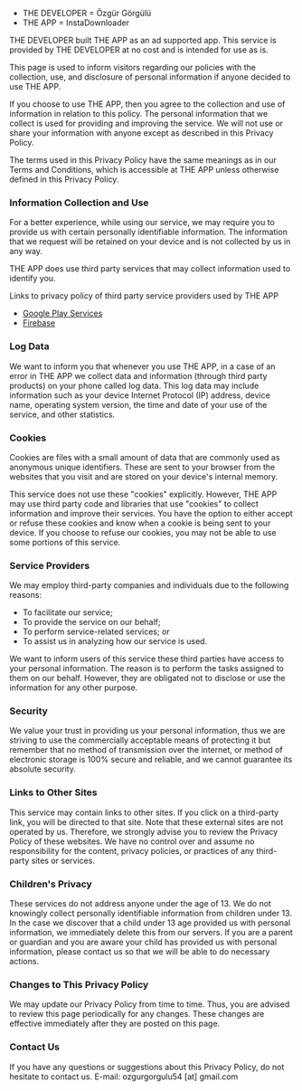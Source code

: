 - THE DEVELOPER = Özgür Görgülü
- THE APP = InstaDownloader

THE DEVELOPER built THE APP as an ad supported app. This service is provided by THE DEVELOPER at no cost and is intended for use as is.

This page is used to inform visitors regarding our policies with the collection, use, and disclosure of personal information if anyone decided to use THE APP.

If you choose to use THE APP, then you agree to the collection and use of information in relation to this policy. The personal information that we collect is used for providing and improving the service. We will not use or share your information with anyone except as described in this Privacy Policy.

The terms used in this Privacy Policy have the same meanings as in our Terms and Conditions, which is accessible at THE APP unless otherwise defined in this Privacy Policy.


### Information Collection and Use
For a better experience, while using our service, we may require you to provide us with certain personally identifiable information. The information that we request will be retained on your device and is not collected by us in any way.

THE APP does use third party services that may collect information used to identify you.

Links to privacy policy of third party service providers used by THE APP
- [Google Play Services](https://policies.google.com/privacy)
- [Firebase](https://firebase.google.com/policies/analytics)


### Log Data
We want to inform you that whenever you use THE APP, in a case of an error in THE APP we collect data and information (through third party products) on your phone called log data. This log data may include information such as your device Internet Protocol (IP) address, device name, operating system version, the time and date of your use of the service, and other statistics.


### Cookies
Cookies are files with a small amount of data that are commonly used as anonymous unique identifiers. These are sent to your browser from the websites that you visit and are stored on your device's internal memory.

This service does not use these "cookies" explicitly. However, THE APP may use third party code and libraries that use "cookies" to collect information and improve their services. You have the option to either accept or refuse these cookies and know when a cookie is being sent to your device. If you choose to refuse our cookies, you may not be able to use some portions of this service.


### Service Providers
We may employ third-party companies and individuals due to the following reasons:

- To facilitate our service;
- To provide the service on our behalf;
- To perform service-related services; or
- To assist us in analyzing how our service is used.

We want to inform users of this service these third parties have access to your personal information. The reason is to perform the tasks assigned to them on our behalf. However, they are obligated not to disclose or use the information for any other purpose.


### Security
We value your trust in providing us your personal information, thus we are striving to use the commercially acceptable means of protecting it but remember that no method of transmission over the internet, or method of electronic storage is 100% secure and reliable, and we cannot guarantee its absolute security.


### Links to Other Sites
This service may contain links to other sites. If you click on a third-party link, you will be directed to that site. Note that these external sites are not operated by us. Therefore, we strongly advise you to review the Privacy Policy of these websites. We have no control over and assume no responsibility for the content, privacy policies, or practices of any third-party sites or services.


### Children's Privacy
These services do not address anyone under the age of 13. We do not knowingly collect personally identifiable information from children under 13. In the case we discover that a child under 13 age provided us with personal information, we immediately delete this from our servers. If you are a parent or guardian and you are aware your child has provided us with personal information, please contact us so that we will be able to do necessary actions.


### Changes to This Privacy Policy
We may update our Privacy Policy from time to time. Thus, you are advised to review this page periodically for any changes. These changes are effective immediately after they are posted on this page.


### Contact Us
If you have any questions or suggestions about this Privacy Policy, do not hesitate to contact us. E-mail: ozgurgorgulu54 [at] gmail.com
